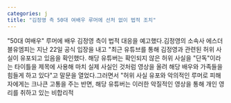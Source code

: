 ```yaml
---
categories: j
title: "김정영 측 50대 여배우 루머에 선처 없이 법적 조치"
---
```

"50대 여배우" 루머에 배우 김정영 측이 법적 대응을 예고했다.김정영의 소속사 에스더블유엠피는 지난 22일 공식 입장을 내고 "최근 유튜브를 통해 김정영과 관련된 허위 사실이 유포되고 있음을 확인했다. 해당 유튜버는 확인되지 않은 허위 사실을 "단독"이라는 타이틀을 제목에 사용해 마치 실제 사실인 것처럼 영상을 올려 해당 배우와 가족들을 힘들게 하고 있다"고 말문을 열었다.그러면서 "허위 사실 유포와 악의적인 루머로 피해자에게는 크나큰 고통을 주는 반면, 해당 유튜버는 이러한 악질적인 영상을 통해 개인 영리를 취하고 있는 비합리적